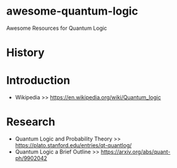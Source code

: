 # awesome-quantum-logic
Awesome Resources for Quantum Logic

# History

# Introduction

- Wikipedia >> https://en.wikipedia.org/wiki/Quantum_logic

# Research

- Quantum Logic and Probability Theory >> https://plato.stanford.edu/entries/qt-quantlog/
- Quantum Logic a Brief Outline >> https://arxiv.org/abs/quant-ph/9902042


